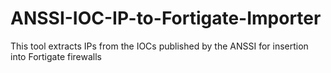 # ANSSI-IOC-IP-to-Fortigate-Importer
This tool extracts IPs from the IOCs published by the ANSSI for insertion into Fortigate firewalls
